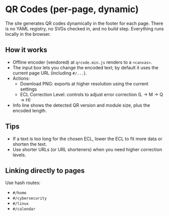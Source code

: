 # QR Codes (per‑page, dynamic)

The site generates QR codes dynamically in the footer for each page. There is no YAML registry, no SVGs checked in, and no build step. Everything runs locally in the browser.

## How it works

- Offline encoder (vendored) at `qrcode.min.js` renders to a `<canvas>`.
- The input box lets you change the encoded text; by default it uses the current page URL (including `#/...`).
- Actions:
  - Download PNG: exports at higher resolution using the current settings
  - ECL Correction Level: controls to adjust error correction (L → M → Q → H)
- Info line shows the detected QR version and module size, plus the encoded length.

## Tips

- If a text is too long for the chosen ECL, lower the ECL to fit more data or shorten the text.
- Use shorter URLs (or URL shorteners) when you need higher correction levels.

## Linking directly to pages

Use hash routes:

- `#/home`
- `#/cybersecurity`
- `#/linux`
- `#/calendar`
